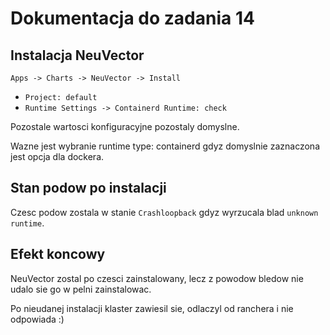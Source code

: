 # Dokumentacja do zadania 14

## Instalacja NeuVector

`Apps -> Charts -> NeuVector -> Install`
 - `Project: default`
 - `Runtime Settings -> Containerd Runtime: check`

Pozostale wartosci konfiguracyjne pozostaly domyslne.

Wazne jest wybranie runtime type: containerd gdyz domyslnie zaznaczona jest opcja dla dockera.

## Stan podow po instalacji

Czesc podow zostala w stanie `Crashloopback` gdyz wyrzucala blad `unknown runtime`.

## Efekt koncowy

NeuVector zostal po czesci zainstalowany, lecz z powodow bledow nie udalo sie go w pelni zainstalowac.

Po nieudanej instalacji klaster zawiesil sie, odlaczyl od ranchera i nie odpowiada :)
